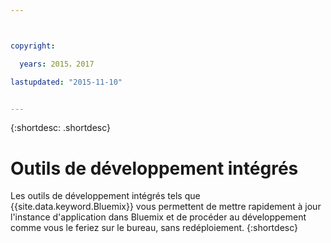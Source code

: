 ```yaml
---



copyright:

  years: 2015，2017

lastupdated: "2015-11-10"


---
```


{:shortdesc: .shortdesc}

# Outils de développement intégrés


Les outils de développement intégrés tels que {{site.data.keyword.Bluemix}} vous permettent de mettre rapidement à jour l'instance
d'application dans Bluemix et de procéder au
développement comme vous le feriez sur le bureau, sans redéploiement.
{:shortdesc}
